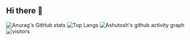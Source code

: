 ## Hi there 👋

<!--
**FunEnn/FunEnn** is a ✨ _special_ ✨ repository because its `README.md` (this file) appears on your GitHub profile.

Here are some ideas to get you started:

- 🔭 I’m currently working on ...
- 🌱 I’m currently learning ...
- 👯 I’m looking to collaborate on ...
- 🤔 I’m looking for help with ...
- 💬 Ask me about ...
- 📫 How to reach me: ...
- 😄 Pronouns: ...
- ⚡ Fun fact: ...
-->
![Anurag's GitHub stats](https://github-readme-stats.vercel.app/api?username=FunEnn)
![Top Langs](https://github-readme-stats.vercel.app/api/top-langs/?username=FunEnn)
![Ashutosh's github activity graph](https://github-readme-activity-graph.vercel.app/graph?username=FunEnn)
![visitors](https://visitor-badge.glitch.me/badge?page_id=FunEnn&left_color=green&right_color=red)
